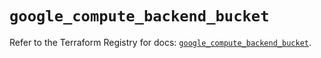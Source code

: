 # `google_compute_backend_bucket`

Refer to the Terraform Registry for docs: [`google_compute_backend_bucket`](https://registry.terraform.io/providers/hashicorp/google/6.18.1/docs/resources/compute_backend_bucket).
